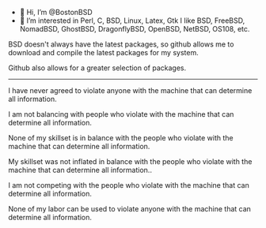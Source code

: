 - 👋 Hi, I’m @BostonBSD
- 👀 I’m interested in Perl, C, BSD, Linux, Latex, Gtk
I like BSD, FreeBSD, NomadBSD, GhostBSD, DragonflyBSD, OpenBSD, NetBSD, OS108, etc.

BSD doesn't always have the latest packages, so github allows me to download and compile the latest
packages for my system.

Github also allows for a greater selection of packages.

<!---
BostonBSD/BostonBSD is a ✨ special ✨ repository because its `README.md` (this file) appears on your GitHub profile.
You can click the Preview link to take a look at your changes.
--->
-------------------------------------------------

I have never agreed to violate anyone with the machine that can determine all information. 

I am not balancing with people who violate with the machine that can determine all information.

None of my skillset is in balance with the people who violate with the machine that can determine all information.

My skillset was not inflated in balance with the people who violate with the machine that can determine all information..

I am not competing with the people who violate with the machine that can determine all information.

None of my labor can be used to violate anyone with the machine that can determine all information.
